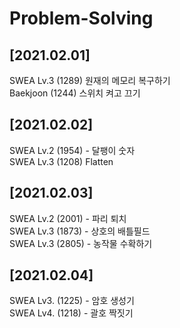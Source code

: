 # Problem-Solving<br>
## [2021.02.01]
SWEA Lv.3 (1289) 원재의 메모리 복구하기<br>
Baekjoon (1244) 스위치 켜고 끄기
## [2021.02.02]
SWEA Lv.2 (1954) - 달팽이 숫자<br>
SWEA Lv.3 (1208) Flatten<br>
## [2021.02.03]
SWEA Lv.2 (2001) - 파리 퇴치<br>
SWEA Lv.3 (1873) - 상호의 배틀필드<br>
SWEA Lv.3 (2805) - 농작물 수확하기<br>
## [2021.02.04]
SWEA Lv3. (1225) - 암호 생성기<br>
SWEA Lv4. (1218) - 괄호 짝짓기<br>
